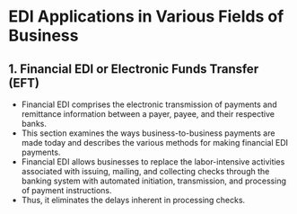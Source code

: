 # EDI Applications in Various Fields of Business

## 1. Financial EDI or Electronic Funds Transfer (EFT)

- Financial EDI comprises the electronic transmission of payments and remittance information between a payer, payee, and their respective banks.
- This section examines the ways business-to-business payments are made today and describes the various methods for making financial EDI payments.
- Financial EDI allows businesses to replace the labor-intensive activities associated with issuing, mailing, and collecting checks through the banking system with automated initiation, transmission, and processing of payment instructions.
- Thus, it eliminates the delays inherent in processing checks.